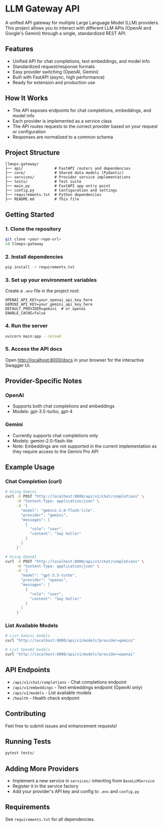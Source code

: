 # LLM Gateway API

A unified API gateway for multiple Large Language Model (LLM) providers. This project allows you to interact with different LLM APIs (OpenAI and Google's Gemini) through a single, standardized REST API.

## Features
- Unified API for chat completions, text embeddings, and model info
- Standardized request/response formats
- Easy provider switching (OpenAI, Gemini)
- Built with FastAPI (async, high performance)
- Ready for extension and production use

## How It Works
- The API exposes endpoints for chat completions, embeddings, and model info
- Each provider is implemented as a service class
- The API routes requests to the correct provider based on your request or configuration
- Responses are normalized to a common schema

## Project Structure
```
llmops-gateway/
├── api/              # FastAPI routers and dependencies
├── core/             # Shared data models (Pydantic)
├── services/         # Provider service implementations
├── tests/            # Test suite
├── main.py           # FastAPI app entry point
├── config.py         # Configuration and settings
├── requirements.txt  # Python dependencies
├── README.md         # This file
```

## Getting Started

### 1. Clone the repository
```bash
git clone <your-repo-url>
cd llmops-gateway
```

### 2. Install dependencies
```bash
pip install -r requirements.txt
```

### 3. Set up your environment variables
Create a `.env` file in the project root:
```
OPENAI_API_KEY=your_openai_api_key_here
GEMINI_API_KEY=your_gemini_api_key_here
DEFAULT_PROVIDER=gemini  # or openai
ENABLE_CACHE=false
```

### 4. Run the server
```bash
uvicorn main:app --reload
```

### 5. Access the API docs
Open [http://localhost:8000/docs](http://localhost:8000/docs) in your browser for the interactive Swagger UI.

## Provider-Specific Notes

### OpenAI
- Supports both chat completions and embeddings
- Models: gpt-3.5-turbo, gpt-4

### Gemini
- Currently supports chat completions only
- Models: gemini-2.0-flash-lite
- Note: Embeddings are not supported in the current implementation as they require access to the Gemini Pro API

## Example Usage

### Chat Completion (curl)
```bash
# Using Gemini
curl -X POST "http://localhost:8000/api/v1/chat/completions" \
     -H "Content-Type: application/json" \
     -d '{
       "model": "gemini-2.0-flash-lite",
       "provider": "gemini",
       "messages": [
         {
           "role": "user",
           "content": "Say hello!"
         }
       ]
     }'

# Using OpenAI
curl -X POST "http://localhost:8000/api/v1/chat/completions" \
     -H "Content-Type: application/json" \
     -d '{
       "model": "gpt-3.5-turbo",
       "provider": "openai",
       "messages": [
         {
           "role": "user",
           "content": "Say hello!"
         }
       ]
     }'
```

### List Available Models
```bash
# List Gemini models
curl "http://localhost:8000/api/v1/models?provider=gemini"

# List OpenAI models
curl "http://localhost:8000/api/v1/models?provider=openai"
```

## API Endpoints

- `/api/v1/chat/completions` - Chat completions endpoint
- `/api/v1/embeddings` - Text embeddings endpoint (OpenAI only)
- `/api/v1/models` - List available models
- `/health` - Health check endpoint

## Contributing

Feel free to submit issues and enhancement requests!

## Running Tests
```bash
pytest tests/
```

## Adding More Providers
- Implement a new service in `services/` inheriting from `BaseLLMService`
- Register it in the service factory
- Add your provider's API key and config to `.env` and `config.py`

## Requirements
See `requirements.txt` for all dependencies.

